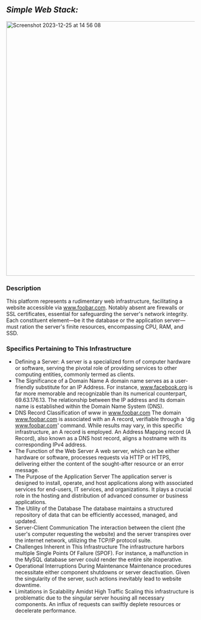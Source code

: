 ## *Simple Web Stack:*

<img width="678" alt="Screenshot 2023-12-25 at 14 56 08" src="https://github.com/mohammedchakir/alx-system_engineering-devops/assets/129831433/f1d47788-2630-4cae-853e-43923e5ee58c">


### Description

This platform represents a rudimentary web infrastructure, facilitating a website accessible via www.foobar.com. Notably absent are firewalls or SSL certificates, essential for safeguarding the server's network integrity. Each constituent element—be it the database or the application server—must ration the server's finite resources, encompassing CPU, RAM, and SSD.

### Specifics Pertaining to This Infrastructure

- Defining a Server:
A server is a specialized form of computer hardware or software, serving the pivotal role of providing services to other computing entities, commonly termed as clients.
- The Significance of a Domain Name
A domain name serves as a user-friendly substitute for an IP Address. For instance, www.facebook.org is far more memorable and recognizable than its numerical counterpart, 69.63.176.13. The relationship between the IP address and its domain name is established within the Domain Name System (DNS).
- DNS Record Classification of www in www.foobar.com
The domain www.foobar.com is associated with an A record, verifiable through a 'dig www.foobar.com' command. While results may vary, in this specific infrastructure, an A record is employed.
An Address Mapping record (A Record), also known as a DNS host record, aligns a hostname with its corresponding IPv4 address.
- The Function of the Web Server
A web server, which can be either hardware or software, processes requests via HTTP or HTTPS, delivering either the content of the sought-after resource or an error message.
- The Purpose of the Application Server
The application server is designed to install, operate, and host applications along with associated services for end-users, IT services, and organizations. It plays a crucial role in the hosting and distribution of advanced consumer or business applications.
- The Utility of the Database
The database maintains a structured repository of data that can be efficiently accessed, managed, and updated.
- Server-Client Communication
The interaction between the client (the user's computer requesting the website) and the server transpires over the internet network, utilizing the TCP/IP protocol suite.
- Challenges Inherent in This Infrastructure
The infrastructure harbors multiple Single Points Of Failure (SPOF). For instance, a malfunction in the MySQL database server could render the entire site inoperative.
- Operational Interruptions During Maintenance
Maintenance procedures necessitate either component shutdowns or server deactivation. Given the singularity of the server, such actions inevitably lead to website downtime.
- Limitations in Scalability Amidst High Traffic
Scaling this infrastructure is problematic due to the singular server housing all necessary components. An influx of requests can swiftly deplete resources or decelerate performance.
